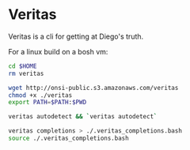# Veritas

Veritas is a cli for getting at Diego's truth.

For a linux build on a bosh vm:

```bash
cd $HOME
rm veritas

wget http://onsi-public.s3.amazonaws.com/veritas
chmod +x ./veritas
export PATH=$PATH:$PWD

veritas autodetect && `veritas autodetect`

veritas completions > ./.veritas_completions.bash
source ./.veritas_completions.bash
```

